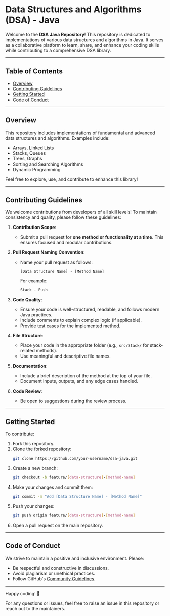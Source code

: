 # Data Structures and Algorithms (DSA) - Java

Welcome to the **DSA Java Repository**! This repository is dedicated to implementations of various data structures and algorithms in Java. It serves as a collaborative platform to learn, share, and enhance your coding skills while contributing to a comprehensive DSA library.

---

## Table of Contents
- [Overview](#overview)
- [Contributing Guidelines](#contributing-guidelines)
- [Getting Started](#getting-started)
- [Code of Conduct](#code-of-conduct)

---

## Overview
This repository includes implementations of fundamental and advanced data structures and algorithms. Examples include:
- Arrays, Linked Lists
- Stacks, Queues
- Trees, Graphs
- Sorting and Searching Algorithms
- Dynamic Programming

Feel free to explore, use, and contribute to enhance this library!

---

## Contributing Guidelines
We welcome contributions from developers of all skill levels! To maintain consistency and quality, please follow these guidelines:

1. **Contribution Scope**:
   - Submit a pull request for **one method or functionality at a time**. This ensures focused and modular contributions.

2. **Pull Request Naming Convention**:
   - Name your pull request as follows:
     ```
     [Data Structure Name] - [Method Name]
     ```
     For example:
     ```
     Stack - Push
     ```

3. **Code Quality**:
   - Ensure your code is well-structured, readable, and follows modern Java practices.
   - Include comments to explain complex logic (if applicable).
   - Provide test cases for the implemented method.

4. **File Structure**:
   - Place your code in the appropriate folder (e.g., `src/Stack/` for stack-related methods).
   - Use meaningful and descriptive file names.

5. **Documentation**:
   - Include a brief description of the method at the top of your file.
   - Document inputs, outputs, and any edge cases handled.

6. **Code Review**:
   - Be open to suggestions during the review process.

---

## Getting Started
To contribute:
1. Fork this repository.
2. Clone the forked repository:
   ```bash
   git clone https://github.com/your-username/dsa-java.git
   ```
3. Create a new branch:
   ```bash
   git checkout -b feature/[data-structure]-[method-name]
   ```
4. Make your changes and commit them:
   ```bash
   git commit -m "Add [Data Structure Name] - [Method Name]"
   ```
5. Push your changes:
   ```bash
   git push origin feature/[data-structure]-[method-name]
   ```
6. Open a pull request on the main repository.

---

## Code of Conduct
We strive to maintain a positive and inclusive environment. Please:
- Be respectful and constructive in discussions.
- Avoid plagiarism or unethical practices.
- Follow GitHub's [Community Guidelines](https://docs.github.com/en/github/site-policy/github-community-guidelines).

---

Happy coding! 🚀

For any questions or issues, feel free to raise an issue in this repository or reach out to the maintainers.

